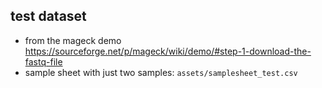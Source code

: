 
## test dataset

- from the mageck demo https://sourceforge.net/p/mageck/wiki/demo/#step-1-download-the-fastq-file
- sample sheet with just two samples: `assets/samplesheet_test.csv`
